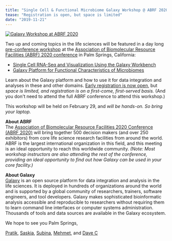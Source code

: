 ```yaml
---
title: "Single Cell & Functional Microbiome Galaxy Workshop @ ABRF 2020"
tease: "Registration is open, but space is limited"
date: "2019-11-21"
---
```


[<img class="float-right" style="max-width: 16rem" src="/src/images/logos/abrf-logo-color-text.png" alt="Galaxy Workshop at ABRF 2020" />](/events/2020-abrf/)

Two up and coming topics in the life sciences will be featured in a day long [pre-conference workshop](/events/2020-abrf/) at the [Association of Biomolecular Resource Facilities (ABRF) 2020 conference](http://conf.abrf.org/) in Palm Springs, California:

* [Single Cell RNA-Seq and Visualization Using the Galaxy Workbench](/events/2020-abrf/#sw5a-single-cell-rna-seq-and-visualization-using-the-galaxy-workbench-am)
* [Galaxy Platform for Functional Characteristics of Microbiomes](/events/2020-abrf/#sw5b-galaxy-platform-for-functional-characteristics-of-microbiomes-pm)

Learn about the Galaxy platform and how to use it for data integration and analyses in these and other domains.  [Early registration is now open](https://conf.abrf.org/program/registration-schedule/), but *space is limited, and registration is on a first-come, first-served basis.*  (And you don't need to attend the full ABRF conference to attend this workshop.)

This workshop will be held on February 29, and *will be hands-on. So bring your laptop.*

**About ABRF**<br />
The [Association of Biomolecular Resource Facilities 2020 Conference (ABRF 2020)](http://conf.abrf.org/) will bring together 500 decision makers (and over 250 exhibitors) from core life science research facilities from around the world.  ABRF is the largest international organization in this field, and this meeting is an ideal opportunity to reach this worldwide community. *(Note: Most workshop instructors are also attending the rest of the conference, providing an ideal opportunity to find out how Galaxy can be used in your core facility.)*

**About Galaxy**<br />
[Galaxy](/) is an open source platform for data integration and analysis in the life sciences. It is deployed in hundreds of organizations around the world and is supported by a global community of researchers, trainers, software engineers, and tool developers. Galaxy makes sophisticated bioinformatic analysis accessible and reproducible to researchers without requiring them to learn command line interfaces or computer systems administration. Thousands of tools and data sources are available in the Galaxy ecosystem.

We hope to see you Palm Springs,

[Pratik](https://www.researchgate.net/profile/Pratik_Jagtap2), [Saskia](https://www.researchgate.net/profile/Saskia_Hiltemann), [Subina](https://www.researchgate.net/profile/Subina_Mehta), [Mehmet](https://www.researchgate.net/profile/Mehmet_Tekman), and [Dave C](/people/dave-clements/)
